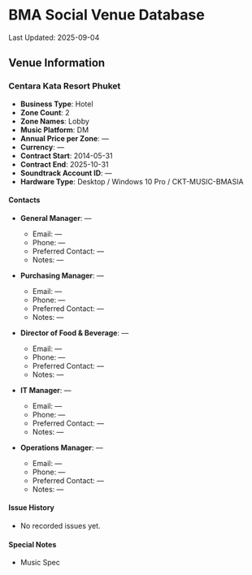 # BMA Social Venue Database

Last Updated: 2025-09-04

## Venue Information

### Centara Kata Resort Phuket
- **Business Type**: Hotel
- **Zone Count**: 2
- **Zone Names**: Lobby
- **Music Platform**: DM
- **Annual Price per Zone**: —
- **Currency**: —
- **Contract Start**: 2014-05-31
- **Contract End**: 2025-10-31
- **Soundtrack Account ID**: —
- **Hardware Type**: Desktop / Windows 10 Pro / CKT-MUSIC-BMASIA

#### Contacts
- **General Manager**: —
  - Email: —
  - Phone: —
  - Preferred Contact: —
  - Notes: —

- **Purchasing Manager**: —
  - Email: —
  - Phone: —
  - Preferred Contact: —
  - Notes: —

- **Director of Food & Beverage**: —
  - Email: —
  - Phone: —
  - Preferred Contact: —
  - Notes: —

- **IT Manager**: —
  - Email: —
  - Phone: —
  - Preferred Contact: —
  - Notes: —

- **Operations Manager**: —
  - Email: —
  - Phone: —
  - Preferred Contact: —
  - Notes: —

#### Issue History
- No recorded issues yet.

#### Special Notes
- Music Spec
